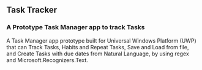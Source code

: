 <h2>Task Tracker</h2>
<h3>A Prototype Task Manager app to track Tasks</h3>
<p>A Task Manager app prototype built for Universal Windows Platform (UWP) that can Track Tasks, Habits and Repeat Tasks, 
  Save and Load from file, and Create Tasks with due dates from Natural Language, 
  by using regex and Microsoft.Recognizers.Text.
</p>
